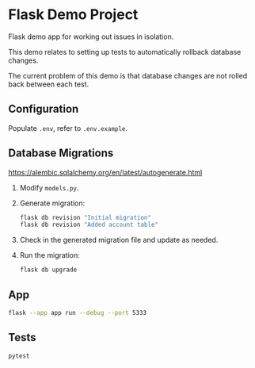 # Flask Demo Project

Flask demo app for working out issues in isolation.

This demo relates to setting up tests to automatically rollback database changes.

The current problem of this demo is that database changes are not rolled back between each test.

## Configuration

Populate `.env`, refer to `.env.example`.

## Database Migrations

https://alembic.sqlalchemy.org/en/latest/autogenerate.html

1. Modify `models.py`.

2. Generate migration:

    ```sh
    flask db revision "Initial migration"
    flask db revision "Added account table"
    ```

3. Check in the generated migration file and update as needed.

4. Run the migration:

    ```sh
    flask db upgrade
    ```

## App

```sh
flask --app app run --debug --port 5333
```

## Tests

```sh
pytest
```
